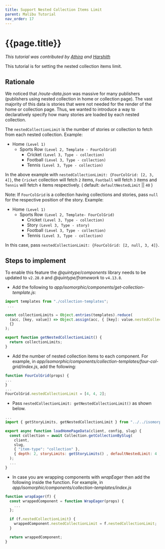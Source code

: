 ```yaml
---
title: Support Nested Collection Items Limit
parent: Malibu Tutorial
nav_order: 17
---
```


# {{page.title}}

*This tutorial was contributed by [Athira](https://twitter.com/AthiraMRaju) and [Harshith](ttps://www.linkedin.com/in/harshith-raj-092ba4176)*

This tutorial is for setting the nested collection items limit.

## Rationale

We noticed that */route-data.json* was massive for many publishers (publishers using nested collection in home or collection page). The vast majority of this data is stories that were not needed for the render of the home or collection page. Thus, we wanted to introduce a way to declaratively specify how many stories are loaded by each nested collection.

The `nestedCollectionLimit` is the number of stories or collection to fetch from each nested collection. Example:
- Home `(Level 1)`
  - Sports Row `(Level 2, Template - FourColGrid)`
    - Cricket `(Level 3, Type - collection)`
    - Football `(Level 3, Type - collection)`
    - Tennis `(Level 3, Type - collection)`

In the above example with `nestedCollectionLimit: {FourColGrid: [2, 3, 4]}`, the `Cricket` collection will fetch `2`  items, `Football` will fetch `3` items and `Tennis` will fetch `4` items respectively. ( default: `defaultNestedLimit` || `40` )

Note: If `FourColGrid` is a collection having collections and stories, pass `null` for the respective position of the story.
Example:
- Home `(Level 1)`
  - Sports Row `(Level 2, Template- FourColGrid)`
    - Cricket `(Level 3, Type - collection)`
    - Story `(Level 3, Type - story)`
    - Football `(Level 3, Type - collection)`
    - Tennis `(Level 3, Type - collection)`

In this case, pass `nestedCollectionLimit: {FourColGrid: [2, null, 3, 4]}`.

## Steps to implement

To enable this feature the *@quintype/components* library needs to be updated to `v2.28.0` and *@quintype/framework* to `v4.13.8`.

* Add the following to *app/isomorphic/components/get-collection-template.js*:

```javascript
import templates from "./collection-templates";
 ...

const collectionLimits = Object.entries(templates).reduce(
  (acc, [key, value]) => Object.assign(acc, { [key]: value.nestedCollectionLimit }),
  {}
);

export function getNestedCollectionLimit() {
  return collectionLimits;
}
```
  
* Add the number of nested collection items to each component. For example, in *app/isomorphic/components/collection-templates/four-col-grid/index.js*, add the following:

```javascript
function FourColGrid(props) {
...
}
...
FourColGrid.nestedCollectionLimit = [4, 4, 2];
```

* Pass `nestedCollectionLimit: getNestedCollectionLimit()` as shown below.

```javascript
...
import { getStoryLimits, getNestedCollectionLimit } from "../../isomorphic/components/get-collection-template";

export async function loadHomePageData(client, config, slug) {
  const collection = await Collection.getCollectionBySlug(
    client,
    slug,
    { "item-type": "collection" },
    { depth: 2, storyLimits: getStoryLimits() , defaultNestedLimit: 4 , nestedCollectionLimit: getNestedCollectionLimit()}
  );
  ...
}
``` 

* In case you are wrapping components with *wrapEager* then add the following inside the function. For example, in *app/isomorphic/components/collection-templates/index.js*

```javascript
function wrapEager(f) {
  const wrappedComponent = function WrapEager(props) {
    ...
  };

  if (f.nestedCollectionLimit) {
    wrappedComponent.nestedCollectionLimit = f.nestedCollectionLimit;
  }

  return wrappedComponent;
}
```